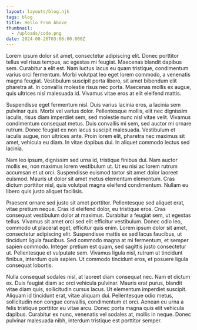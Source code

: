 ```yaml
---
layout: layouts/blog.njk
tags: blog
title: Hello From Above
thumbnail:
  - /uploads/code.png
date: 2024-08-26T03:06:00.000Z
---
```


Lorem ipsum dolor sit amet, consectetur adipiscing elit. Donec porttitor tellus
vel risus tempus, ac egestas mi feugiat. Maecenas blandit dapibus sem. Curabitur
a elit est. Nam luctus lacus eu quam tristique, condimentum varius orci
fermentum. Morbi volutpat leo eget lorem commodo, a venenatis magna feugiat.
Vestibulum suscipit porta libero, sit amet bibendum elit pharetra at. In
convallis molestie risus nec porta. Maecenas mollis ex augue, quis ultrices nisl
malesuada id. Vivamus vitae eros at elit eleifend mattis.

Suspendisse eget fermentum nisl. Duis varius lacinia eros, a lacinia sem
pulvinar quis. Morbi vel varius dolor. Pellentesque mollis, elit nec dignissim
iaculis, risus diam imperdiet sem, sed molestie nunc nisl vitae velit. Vivamus
condimentum consequat metus. Duis convallis mi sem, sed auctor mi ornare rutrum.
Donec feugiat ex non lacus suscipit malesuada. Vestibulum et iaculis augue, non
ultrices ante. Proin lorem elit, pharetra nec maximus sit amet, vehicula eu
diam. In vitae dapibus dui. In aliquet commodo lectus sed lacinia.

Nam leo ipsum, dignissim sed urna id, tristique finibus dui. Nam auctor mollis
ex, non maximus lorem vestibulum ut. Ut eu nisi ac lorem rutrum accumsan et ut
orci. Suspendisse euismod tortor sit amet dolor laoreet euismod. Mauris ut dolor
sit amet metus elementum elementum. Cras dictum porttitor nisl, quis volutpat
magna eleifend condimentum. Nullam eu libero quis justo aliquet facilisis.

Praesent ornare sed justo sit amet porttitor. Pellentesque sed aliquet erat,
vitae pretium neque. Cras id eleifend dolor, eu tristique eros. Cras consequat
vestibulum dolor at maximus. Curabitur a feugiat sem, ut egestas tellus. Vivamus
sit amet orci sed elit efficitur vestibulum. Donec odio leo, commodo ut placerat
eget, efficitur quis enim. Lorem ipsum dolor sit amet, consectetur adipiscing
elit. Suspendisse mattis ex sed lacus faucibus, ut tincidunt ligula faucibus.
Sed commodo magna at mi fermentum, et semper sapien commodo. Integer pretium est
quam, sed sagittis justo consectetur ut. Pellentesque et vulputate sem. Vivamus
ligula nisl, rutrum ut tincidunt finibus, interdum quis sapien. Ut commodo
tincidunt eros, et posuere ligula consequat lobortis.

Nulla consequat sodales nisl, at laoreet diam consequat nec. Nam et dictum ex.
Duis feugiat diam ac orci vehicula pulvinar. Mauris erat purus, blandit vitae
diam quis, sollicitudin cursus lacus. Ut elementum imperdiet suscipit. Aliquam
id tincidunt erat, vitae aliquam dui. Pellentesque odio metus, sollicitudin non
congue convallis, condimentum et orci. Aenean eu urna a felis tristique
porttitor eu vitae arcu. Donec porta magna quis elit vehicula dapibus. Curabitur
ex nunc, venenatis vel sodales at, mollis in neque. Donec pulvinar malesuada
nibh, interdum tristique est porttitor semper.
